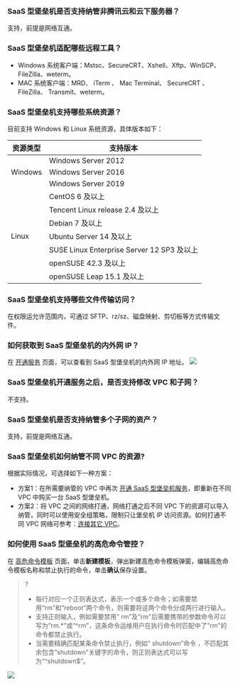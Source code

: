 ###  SaaS 型堡垒机是否支持纳管非腾讯云和云下服务器？
支持，前提是网络互通。

### SaaS 型堡垒机适配哪些远程工具？ 
- Windows 系统客户端：Mstsc、SecureCRT、Xshell、Xftp、WinSCP、FileZilla、weterm。
- MAC 系统客户端：MRD、 iTerm 、 Mac Terminal、 SecureCRT 、 FileZilla、 Transmit、weterm。

### SaaS 型堡垒机支持哪些系统资源？
目前支持 Windows 和 Linux 系统资源，具体版本如下：

<table>
<thead>
<tr>
<th><strong>资源类型</strong></th>
<th><strong>支持版本</strong></th>
</tr>
</thead>
<tbody><tr>
<td  rowspan=3 >Windows</td>
<td>Windows Server 2012</td>
</tr>
<tr>
 <td>Windows Server 2016</td>
</tr>
<tr>
 <td>Windows Server 2019</td>
</tr>
<tr>
<td  rowspan=7 >Linux</td>
<td>CentOS 6 及以上</td>
</tr>
<tr>
 <td>Tencent Linux release 2.4 及以上</td>
</tr>
<tr>
 <td>Debian 7 及以上</td>
</tr>
<tr>
 <td>Ubuntu Server 14 及以上</td>
</tr>
<tr>
 <td>SUSE Linux Enterprise Server 12 SP3 及以上</td>
</tr>
<tr>
 <td>openSUSE 42.3 及以上</td>
</tr>
<tr>
 <td>openSUSE Leap 15.1 及以上</td>
</tr>
</tbody></table>

### SaaS 型堡垒机支持哪些文件传输访问？
在权限运允许范围内，可通过 SFTP、rz/sz、磁盘映射、剪切板等方式传输文件。


### 如何获取到 SaaS 型堡垒机的内外网 IP？
在 [开通服务](https://console.cloud.tencent.com/bh/subscribe-service-list) 页面，可以查看到 SaaS 型堡垒机的内外网 IP 地址。
![](https://main.qcloudimg.com/raw/0bc80c8b4b69eb752d902b769a6941c6.png)

### SaaS 型堡垒机开通服务之后，是否支持修改 VPC 和子网？
不支持。

### SaaS 型堡垒机是否支持纳管多个子网的资产？
支持，前提是网络互通。

### SaaS 型堡垒机如何纳管不同 VPC 的资源?
根据实际情况，可选择如下一种方案：
- 方案1：在所需要纳管的 VPC 中再次 [开通 SaaS 型堡垒机服务](https://cloud.tencent.com/document/product/1025/55176)，即重新在不同 VPC 中购买一台 SaaS 型堡垒机。
- 方案2：将 VPC 之间的网络打通，网络打通之后不同 VPC 下的资源可以导入纳管，同时可以使用安全组策略，限制只让堡垒机 IP 访问资源。如何打通不同 VPC 网络可参考：[连接其它 VPC](https://cloud.tencent.com/document/product/215/36698)。

### 如何使用 SaaS 型堡垒机的高危命令管控？
在 [高危命令模板](https://console.cloud.tencent.com/bh/high-risk) 页面，单击**新建模板**，弹出新建高危命令模板弹窗，编辑高危命令模板名称和禁止执行的命令，单击**确认**保存设置。
>?
>- 每行对应一个正则表达式，表示一个或多个命令；如需要禁用“rm”和“reboot”两个命令，则需要将这两个命令分成两行进行输入。
>- 支持正则输入，例如需要禁用“ rm”及"rm"后需要携带的参数命令可以写为“rm.*”或“^rm”，这条命令运维用户在执行命令时匹配中了"rm"的命令都禁止执行。
>- 当需要精确匹配某条命令禁止执行，例如“ shutdown”命令 ，不匹配其余包含“shutdown”关键字的命令，则正则表达式可以写为“^shutdown$”。
>
![](https://main.qcloudimg.com/raw/7cbae94cdf71156fdd8956dffa964a21.png)

